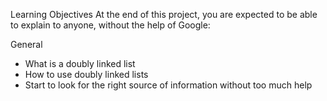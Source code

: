 Learning Objectives
At the end of this project, you are expected to be able to explain to anyone, without the help of Google:

General
- What is a doubly linked list
- How to use doubly linked lists
- Start to look for the right source of information without too much help
